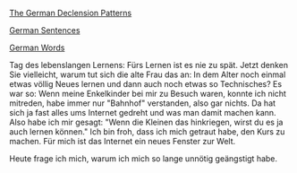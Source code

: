 [The German Declension Patterns](./Declensions.md)

[German Sentences](./Sentences.md)

[German Words](./Words.md)


Tag des lebenslangen Lernens: Fürs Lernen ist es nie zu spät. Jetzt denken Sie vielleicht, warum tut sich die alte Frau das an: In dem Alter noch einmal etwas völlig Neues lernen und dann auch noch etwas so Technisches?
Es war so: Wenn meine Enkelkinder bei mir zu Besuch waren, konnte ich nicht mitreden, habe immer nur "Bahnhof" verstanden, also gar nichts. Da hat sich ja fast alles ums Internet gedreht und was man damit machen kann. Also habe ich mir gesagt: "Wenn die Kleinen das hinkriegen, wirst du es ja auch lernen können." Ich bin froh, dass ich mich getraut habe, den Kurs zu machen. Für mich ist das Internet ein neues Fenster zur Welt. 

Heute frage ich mich, warum ich mich so lange unnötig geängstigt habe.
